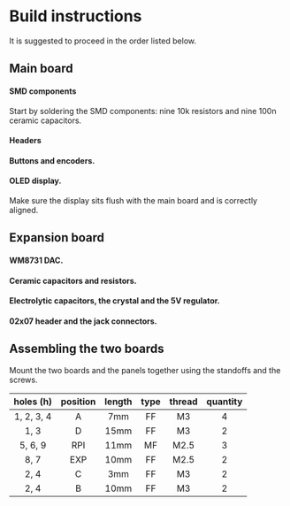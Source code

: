 # Build instructions

It is suggested to proceed in the order listed below.

## Main board

#### SMD components
Start by soldering the SMD components: nine 10k resistors and nine 100n ceramic capacitors.

#### Headers

#### Buttons and encoders.

#### OLED display.
Make sure the display sits flush with the main board and is correctly aligned.

## Expansion board

#### WM8731 DAC.

#### Ceramic capacitors and resistors.

#### Electrolytic capacitors, the crystal and the 5V regulator.

#### 02x07 header and the jack connectors.

## Assembling the two boards

Mount the two boards and the panels together using the standoffs and the screws.

| holes (h) | position | length  | type  | thread | quantity |
| :---: | :---: |:-------: | :-----: | :------: | :--------: |
| 1, 2, 3, 4 | A | 7mm   | FF  | M3 | 4 |
| 1, 3 | D  | 15mm   |  FF | M3  | 2 |
| 5, 6, 9   | RPI | 11mm  | MF  | M2.5 | 3 |
| 8, 7   | EXP | 10mm  | FF  | M2.5 | 2 |
| 2, 4 | C | 3mm   |  FF | M3  | 2 |
| 2, 4 | B | 10mm |  FF | M3  | 2 |
